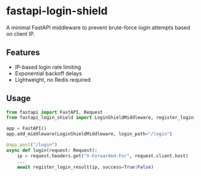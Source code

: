 # fastapi-login-shield

A minimal FastAPI middleware to prevent brute-force login attempts based on client IP.

## Features

- IP-based login rate limiting
- Exponential backoff delays
- Lightweight, no Redis required

## Usage

```python
from fastapi import FastAPI, Request
from fastapi_login_shield import LoginShieldMiddleware, register_login_result

app = FastAPI()
app.add_middleware(LoginShieldMiddleware, login_path="/login")

@app.post("/login")
async def login(request: Request):
    ip = request.headers.get("X-Forwarded-For", request.client.host)
    ...
    await register_login_result(ip, success=True|False)
```
